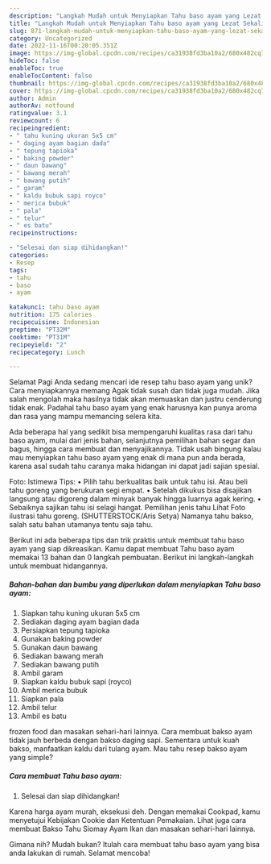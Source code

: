 ```yaml
---
description: "Langkah Mudah untuk Menyiapkan Tahu baso ayam yang Lezat Sekali, Sempurna"
title: "Langkah Mudah untuk Menyiapkan Tahu baso ayam yang Lezat Sekali, Sempurna"
slug: 871-langkah-mudah-untuk-menyiapkan-tahu-baso-ayam-yang-lezat-sekali-sempurna
category: Uncategorized
date: 2022-11-16T00:20:05.351Z
image: https://img-global.cpcdn.com/recipes/ca31938fd3ba10a2/680x482cq70/tahu-baso-ayam-foto-resep-utama.jpg
hideToc: false
enableToc: true
enableTocContent: false
thumbnail: https://img-global.cpcdn.com/recipes/ca31938fd3ba10a2/680x482cq70/tahu-baso-ayam-foto-resep-utama.jpg
cover: https://img-global.cpcdn.com/recipes/ca31938fd3ba10a2/680x482cq70/tahu-baso-ayam-foto-resep-utama.jpg
author: Admin
authorAv: notfound
ratingvalue: 3.1
reviewcount: 6
recipeingredient:
- " tahu kuning ukuran 5x5 cm"
- " daging ayam bagian dada"
- " tepung tapioka"
- " baking powder"
- " daun bawang"
- " bawang merah"
- " bawang putih"
- " garam"
- " kaldu bubuk sapi royco"
- " merica bubuk"
- " pala"
- " telur"
- " es batu"
recipeinstructions:

- "Selesai dan siap dihidangkan!"
categories:
- Resep
tags:
- tahu
- baso
- ayam

katakunci: tahu baso ayam 
nutrition: 175 calories
recipecuisine: Indonesian
preptime: "PT32M"
cooktime: "PT31M"
recipeyield: "2"
recipecategory: Lunch

---
```



Selamat Pagi Anda sedang mencari ide resep tahu baso ayam yang unik? Cara menyiapkannya memang Agak tidak susah dan tidak juga mudah. Jika salah mengolah maka hasilnya tidak akan memuaskan dan justru cenderung tidak enak. Padahal tahu baso ayam yang enak harusnya kan punya aroma dan rasa yang mampu memancing selera kita.


Ada beberapa hal yang sedikit bisa mempengaruhi kualitas rasa dari tahu baso ayam, mulai dari jenis bahan, selanjutnya pemilihan bahan segar dan bagus, hingga cara membuat dan menyajikannya. Tidak usah bingung kalau mau menyiapkan tahu baso ayam yang enak di mana pun anda berada, karena asal sudah tahu caranya maka hidangan ini dapat jadi sajian spesial.

Foto: Istimewa Tips: • Pilih tahu berkualitas baik untuk tahu isi. Atau beli tahu goreng yang berukuran segi empat. • Setelah dikukus bisa disajikan langsung atau digoreng dalam minyak banyak hingga luarnya agak kering. • Sebaiknya sajikan tahu isi selagi hangat. Pemilihan jenis tahu Lihat Foto ilustrasi tahu goreng. (SHUTTERSTOCK/Aris Setya) Namanya tahu bakso, salah satu bahan utamanya tentu saja tahu.


Berikut ini ada beberapa tips dan trik praktis untuk membuat tahu baso ayam yang siap dikreasikan. Kamu dapat membuat Tahu baso ayam memakai 13 bahan dan 0 langkah pembuatan. Berikut ini langkah-langkah untuk membuat hidangannya.

<!--inarticleads1-->

##### Bahan-bahan dan bumbu yang diperlukan dalam menyiapkan Tahu baso ayam:

1. Siapkan  tahu kuning ukuran 5x5 cm
1. Sediakan  daging ayam bagian dada
1. Persiapkan  tepung tapioka
1. Gunakan  baking powder
1. Gunakan  daun bawang
1. Sediakan  bawang merah
1. Sediakan  bawang putih
1. Ambil  garam
1. Siapkan  kaldu bubuk sapi (royco)
1. Ambil  merica bubuk
1. Siapkan  pala
1. Ambil  telur
1. Ambil  es batu


frozen food dan masakan sehari-hari lainnya. Cara membuat bakso ayam tidak jauh berbeda dengan bakso daging sapi. Sementara untuk kuah bakso, manfaatkan kaldu dari tulang ayam. Mau tahu resep bakso ayam yang simple? 

<!--inarticleads2-->

##### Cara membuat Tahu baso ayam:


1. Selesai dan siap dihidangkan!

Karena harga ayam murah, eksekusi deh. Dengan memakai Cookpad, kamu menyetujui Kebijakan Cookie dan Ketentuan Pemakaian. Lihat juga cara membuat Bakso Tahu Siomay Ayam Ikan dan masakan sehari-hari lainnya. 

Gimana nih? Mudah bukan? Itulah cara membuat tahu baso ayam yang bisa anda lakukan di rumah. Selamat mencoba!
